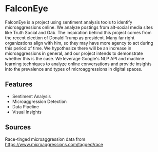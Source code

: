 # FalconEye

FalconEye is a project using sentiment analysis tools to identify microaggressions online. We analyze postings from
alt-social media sites like Truth Social and Gab. The inspiration behind this project comes from the recent election
of Donald Trump as president. Many far right organizations align with him, so they may have more agency to act during this period of time. We hypothesize there will be an increase in microaggressions in general, and our project intends to demonstrate whether this is the case. We leverage Google's NLP API and machine learning techniques to analyze online conversations and provide insights into the prevalence and types of microaggressions in digital spaces.

## Features
- Sentiment Analysis
- Microaggression Detection
- Data Pipeline
- Visual Insights

## Sources
Race-tinged microaggression data from https://www.microaggressions.com/tagged/race